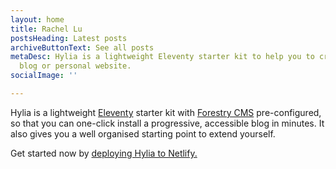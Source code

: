 ```yaml
---
layout: home
title: Rachel Lu
postsHeading: Latest posts
archiveButtonText: See all posts
metaDesc: Hylia is a lightweight Eleventy starter kit to help you to create your own
  blog or personal website.
socialImage: ''

---
```

Hylia is a lightweight [Eleventy](https://11ty.io) starter kit with [Forestry
CMS](https://forestry.io/) pre-configured, so that you can one-click install a
progressive, accessible blog in minutes. It also gives you a well organised
starting point to extend yourself.

Get started now by [deploying Hylia to Netlify.](https://app.netlify.com/start/deploy?repository=https://github.com/dirtyf/hylia)